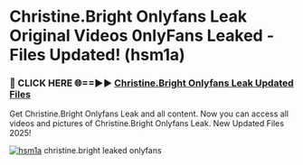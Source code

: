 # Christine.Bright Onlyfans Leak Original Videos 0nlyFans Leaked - Files Updated! (hsm1a)

<h3>🔴 CLICK HERE 🌐==►► <a href="https://tinyurl.com/ms9xzufz" rel="nofollow">Christine.Bright Onlyfans Leak Updated Files</a></h3>

Get Christine.Bright Onlyfans Leak and all content. Now you can access all videos and pictures of Christine.Bright Onlyfans Leak. New Updated Files 2025!

[![hsm1a](https://i.imgur.com/PQ7UWWw.gif)](https://tinyurl.com/ms9xzufz)
christine.bright leaked onlyfans